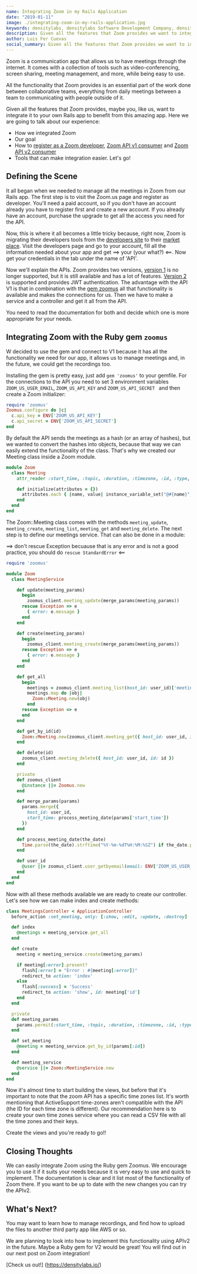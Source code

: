 ```yaml
---
name: Integrating Zoom in my Rails Application
date: "2019-01-11"
image: ./integrating-zoom-in-my-rails-application.jpg
keywords: densitylabs, densitylabs Software Development Company, density labs, blogging, densitylabs blog post, ruby on rails development, software development for startups
description: Given all the features that Zoom provides we want to integrate it to our own Rails app to benefit from this amazing app
author: Luis Fer Cuevas
social_summary: Given all the features that Zoom provides we want to integrate it to our own Rails app to benefit from this amazing app, this is our experience.
---
```

Zoom is a communication app that allows us to have meetings through the internet. It comes with a collection of tools such as video-conferencing, screen sharing, meeting management, and more, while being easy to use.

All the functionality that Zoom provides is an essential part of the work done between collaborative teams, everything from daily meetings between a team to communicating with people outside of it.

Given all the features that Zoom provides, maybe you, like us, want to integrate it to your own Rails app to benefit from this amazing app. Here we are going to talk about our experience:
* How we integrated Zoom
* Our goal
* How to [register as a Zoom developer](https://developer.zoom.us/), [Zoom API v1 consumer](https://zoom.github.io/api-v1/) and [Zoom API v2 consumer](https://zoom.github.io/api-v1/)
* Tools that can make integration easier.
Let's go!

## Defining the Scene
It all began when we needed to manage all the meetings in Zoom from our Rails app. The first step is to visit the Zoom.us page and register as developer. You'll need a paid account, so if you don't have an account already you have to register first and create a new account. If you already have an account, purchase the upgrade to get all the access you need for the API.

Now, this is where it all becomes a little tricky because, right now, Zoom is migrating their developers tools from the [developers site](https://developer.zoom.us/) to their [market place](https://marketplace.zoom.us/). Visit the developers page and go to your account, fill all the information needed about your app and get ==> your (your what?) <==. Now get your credentials in the tab under the name of 'API'.

Now we'll explain the APIs. Zoom provides two versions, [version 1](https://zoom.github.io/api-v1/) is no longer supported, but it is still available and has a lot of features. [Version 2](https://zoom.github.io/api-v2/) is supported and provides JWT authentication. The advantage with the API V1 is that in combination with the [gem zoomus](https://github.com/mllocs/zoomus) all that functionality is available and makes the connections for us. Then we have to make a service and a controller and get it all from the API.

You need to read the documentation for both and decide which one is more appropriate for your needs.

## Integrating Zoom with the Ruby gem `zoomus`
W decided to use the gem and connect to V1 because it has all the functionality we need for our app, it allows us to manage meetings and, in the future, we could get the recordings too.

Installing the gem is pretty easy, just add `gem 'zoomus'` to your gemfile.  For the connections to the API you need to set 3 environment variables `ZOOM_US_USER_EMAIL`, `ZOOM_US_API_KEY` and  `ZOOM_US_API_SECRET ` and then create a Zoom initializer:

```ruby
require 'zoomus'
Zoomus.configure do |c|
  c.api_key = ENV['ZOOM_US_API_KEY']
  c.api_secret = ENV['ZOOM_US_API_SECRET']
end
```


By default the API sends the meetings as a hash (or an array of hashes), but we wanted to convert the hashes into objects, because that way we can easily extend the functionality of the class. That's why we created our Meeting class inside a Zoom module.

```ruby
module Zoom
  class Meeting
    attr_reader :start_time, :topic, :duration, :timezone, :id, :type, :join_url

    def initialize(attributes = {})
      attributes.each { |name, value| instance_variable_set("@#{name}", value) }
    end
  end
end
```

The Zoom::Meeting class comes with the methods `meeting_update`, `meeting_create`, `meeting_list`, `meeting_get` and `meeting_delete`. The next step is to define our meetings service. That can also be done in a module:

==> don't rescue Exception becuause that is any error and is not a good practice, you should do `rescue StandardError` <==

```ruby
require 'zoomus'

module Zoom
  class MeetingService

    def update(meeting_params)
      begin
        zoomus_client.meeting_update(merge_params(meeting_params))
      rescue Exception => e
        { error: e.message }
      end
    end

    def create(meeting_params)
      begin
        zoomus_client.meeting_create(merge_params(meeting_params))
      rescue Exception => e
        { error: e.message }
      end
    end

    def get_all
      begin
        meetings = zoomus_client.meeting_list(host_id: user_id)['meetings']
        meetings.map do |obj|
          Zoom::Meeting.new(obj)
        end
      rescue Exception => e
      end
    end

    def get_by_id(id)
      Zoom::Meeting.new(zoomus_client.meeting_get({ host_id: user_id, id: id }))
    end

    def delete(id)
      zoomus_client.meeting_delete({ host_id: user_id, id: id })
    end

    private
    def zoomus_client
      @instance ||= Zoomus.new
    end

    def merge_params(params)
      params.merge({
        host_id: user_id,
        start_time: process_meeting_date(params['start_time'])
      })
    end

    def process_meeting_date(the_date)
      Time.parse(the_date).strftime("%Y-%m-%dT%H:%M:%SZ") if the_date.present?
    end

    def user_id
      @user ||= zoomus_client.user_getbyemail(email: ENV['ZOOM_US_USER_EMAIL'])['id']
    end
  end
end
```

Now with all these methods available we are ready to create our controller. Let's see how we can make index and create methods:

```ruby
class MeetingsController < ApplicationController
  before_action :set_meeting, only: [:show, :edit, :update, :destroy]

  def index
    @meetings = meeting_service.get_all
  end

  def create
    meeting = meeting_service.create(meeting_params)

    if meeting[:error].present?
      flash[:error] = "Error : #{meeting[:error]}"
      redirect_to action: 'index'
    else
      flash[:success] = 'Success'
      redirect_to action: 'show', id: meeting['id']
    end
  end

  private
  def meeting_params
    params.permit(:start_time, :topic, :duration, :timezone, :id, :type).to_h
  end

  def set_meeting
    @meeting = meeting_service.get_by_id(params[:id])
  end

  def meeting_service
    @service ||= Zoom::MeetingService.new
  end
end
```

Now it's almost time to start building the views, but before that it's important to note that the zoom API has a specific time zones list. It's worth mentioning that ActiveSupport time-zones aren't compatible with the API (the ID for each time zone is different). Our recommendation here is to create your own time zones service where you can read a CSV file with all the time zones and their keys.

Create the views and you're ready to go!!

## Closing Thoughts
We can easily integrate Zoom using the Ruby gem Zoomus. We encourage you to use it if it suits your needs because it is very easy to use and quick to implement. The documentation is clear and it list most of the functionality of Zoom there. If you want to be up to date with the new changes you can try the APIv2.

## What's Next?
You may want to learn how to manage recordings, and find how to upload the files to another third party app like AWS or so.

We are planning to look into how to implement this functionality using APIv2 in the future. Maybe a Ruby gem for V2 would be great! You will find out in our next post on Zoom integration!

[Check us out!] (https://densitylabs.io/)
